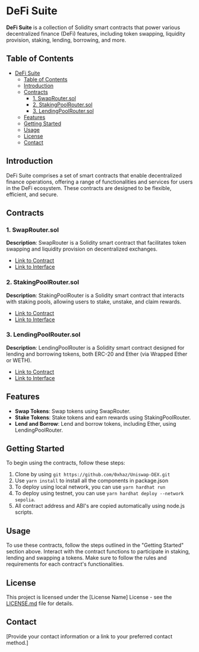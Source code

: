 # DeFi Suite

**DeFi Suite** is a collection of Solidity smart contracts that power various decentralized finance (DeFi) features, including token swapping, liquidity provision, staking, lending, borrowing, and more.

## Table of Contents

- [DeFi Suite](#defi-suite)
  - [Table of Contents](#table-of-contents)
  - [Introduction](#introduction)
  - [Contracts](#contracts)
    - [1. SwapRouter.sol](#1-swaproutersol)
    - [2. StakingPoolRouter.sol](#2-stakingpoolroutersol)
    - [3. LendingPoolRouter.sol](#3-lendingpoolroutersol)
  - [Features](#features)
  - [Getting Started](#getting-started)
  - [Usage](#usage)
  - [License](#license)
  - [Contact](#contact)

## Introduction

DeFi Suite comprises a set of smart contracts that enable decentralized finance operations, offering a range of functionalities and services for users in the DeFi ecosystem. These contracts are designed to be flexible, efficient, and secure.

## Contracts

### 1. SwapRouter.sol

**Description**: SwapRouter is a Solidity smart contract that facilitates token swapping and liquidity provision on decentralized exchanges.

- [Link to Contract](hardhat/contracts/router/SwapRouter.sol)
- [Link to Interface](hardhat/contracts/interfaces/ISwapRouter.sol)

### 2. StakingPoolRouter.sol

**Description**: StakingPoolRouter is a Solidity smart contract that interacts with staking pools, allowing users to stake, unstake, and claim rewards.

- [Link to Contract](contracts/StakingPoolRouter.sol)
- [Link to Interface](interfaces/IStakingPoolRouter.sol)

### 3. LendingPoolRouter.sol

**Description**: LendingPoolRouter is a Solidity smart contract designed for lending and borrowing tokens, both ERC-20 and Ether (via Wrapped Ether or WETH).

- [Link to Contract](contracts/LendingPoolRouter.sol)
- [Link to Interface](interfaces/ILendingPoolRouter.sol)

## Features

- **Swap Tokens**: Swap tokens using SwapRouter.
- **Stake Tokens**: Stake tokens and earn rewards using StakingPoolRouter.
- **Lend and Borrow**: Lend and borrow tokens, including Ether, using LendingPoolRouter.

## Getting Started

To begin using the contracts, follow these steps:

1. Clone by using `git https://github.com/0xhaz/Uniswap-DEX.git`
2. Use `yarn install` to install all the components in package.json
3. To deploy using local network, you can use `yarn hardhat run`
4. To deploy using testnet, you can use `yarn hardhat deploy --network sepolia`.
5. All contract address and ABI's are copied automatically using node.js scripts.

## Usage

To use these contracts, follow the steps outlined in the "Getting Started" section above. Interact with the contract functions to participate in staking, lending and swapping a tokens. Make sure to follow the rules and requirements for each contract's functionalities.

## License

This project is licensed under the [License Name] License - see the [LICENSE.md](LICENSE.md) file for details.

## Contact

[Provide your contact information or a link to your preferred contact method.]
